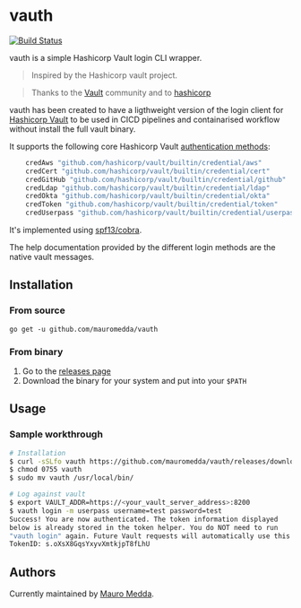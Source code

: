 # vauth

[![Build Status](https://travis-ci.org/mauromedda/vauth.svg?branch=master)](https://travis-ci.org/mauromedda/vauth)

vauth is a simple Hashicorp Vault login CLI wrapper.

> Inspired by the Hashicorp vault project.

> Thanks to the [Vault](https://github.com/hashicorp/vault) community and to [hashicorp](https://hashicorp.com/)

vauth has been created to have a ligthweight version of the login client for [Hashicorp Vault](https://vaultproject.io/) to be used in  CICD pipelines and containarised workflow without install the full vault binary.

It supports the following core Hashicorp Vault [authentication methods](https://www.vaultproject.io/docs/auth/):

```go
    credAws "github.com/hashicorp/vault/builtin/credential/aws"
    credCert "github.com/hashicorp/vault/builtin/credential/cert"
    credGitHub "github.com/hashicorp/vault/builtin/credential/github"
    credLdap "github.com/hashicorp/vault/builtin/credential/ldap"
    credOkta "github.com/hashicorp/vault/builtin/credential/okta"
    credToken "github.com/hashicorp/vault/builtin/credential/token"
    credUserpass "github.com/hashicorp/vault/builtin/credential/userpass"
```

It's implemented using [spf13/cobra](https://github.com/spf13/cobra).

The help documentation provided by the different login methods are the native vault messages.

## Installation

### From source

```
go get -u github.com/mauromedda/vauth
```

### From binary

1. Go to the [releases page](https://github.com/mauromedda/vauth/releases)
2. Download the binary for your system and put into your `$PATH`

## Usage

### Sample workthrough

```bash
# Installation
$ curl -sSLfo vauth https://github.com/mauromedda/vauth/releases/download/v0.1.1/vauth_linux_amd64
$ chmod 0755 vauth
$ sudo mv vauth /usr/local/bin/

# Log against vault
$ export VAULT_ADDR=https://<your_vault_server_address>:8200
$ vauth login -m userpass username=test password=test
Success! You are now authenticated. The token information displayed
below is already stored in the token helper. You do NOT need to run
"vauth login" again. Future Vault requests will automatically use this token.
TokenID: s.oXsX8GqsYxyvXmtkjpT8fLhU
```

## Authors

Currently maintained by [Mauro Medda](https://github.com/mauromedda).